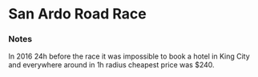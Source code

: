 
# San Ardo Road Race

### Notes
In 2016 24h before the race it was impossible to book a hotel in King City and everywhere around in 1h radius cheapest price was $240.